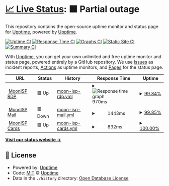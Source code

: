 # [📈 Live Status](https://upptime.github.io/upptime): <!--live status--> **🟧 Partial outage**

This repository contains the open-source uptime monitor and status page for [Upptime](https://upptime.js.org), powered by [Upptime](https://github.com/upptime/upptime).

[![Uptime CI](https://github.com/upptime/upptime/workflows/Uptime%20CI/badge.svg)](https://github.com/upptime/upptime/actions?query=workflow%3A%22Uptime+CI%22)
[![Response Time CI](https://github.com/upptime/upptime/workflows/Response%20Time%20CI/badge.svg)](https://github.com/upptime/upptime/actions?query=workflow%3A%22Response+Time+CI%22)
[![Graphs CI](https://github.com/upptime/upptime/workflows/Graphs%20CI/badge.svg)](https://github.com/upptime/upptime/actions?query=workflow%3A%22Graphs+CI%22)
[![Static Site CI](https://github.com/upptime/upptime/workflows/Static%20Site%20CI/badge.svg)](https://github.com/upptime/upptime/actions?query=workflow%3A%22Static+Site+CI%22)
[![Summary CI](https://github.com/upptime/upptime/workflows/Summary%20CI/badge.svg)](https://github.com/upptime/upptime/actions?query=workflow%3A%22Summary+CI%22)

With [Upptime](https://upptime.js.org), you can get your own unlimited and free uptime monitor and status page, powered entirely by a GitHub repository. We use [Issues](https://github.com/upptime/upptime/issues) as incident reports, [Actions](https://github.com/upptime/upptime/actions) as uptime monitors, and [Pages](https://upptime.github.io/upptime) for the status page.

<!--start: status pages-->
<!-- This summary is generated by Upptime (https://github.com/upptime/upptime) -->
<!-- Do not edit this manually, your changes will be overwritten -->
<!-- prettier-ignore -->
| URL | Status | History | Response Time | Uptime |
| --- | ------ | ------- | ------------- | ------ |
| <img alt="" src="https://favicons.githubusercontent.com/rdp.moonisp.dk" height="13"> [MoonISP RDP](https://rdp.moonisp.dk) | 🟩 Up | [moon-isp-rdp.yml](https://github.com/Mushishi/uptime/commits/HEAD/history/moon-isp-rdp.yml) | <details><summary><img alt="Response time graph" src="./graphs/moon-isp-rdp/response-time-week.png" height="20"> 970ms</summary><br><a href="https://git.moonisp.dk/history/moon-isp-rdp"><img alt="Response time 1169" src="https://img.shields.io/endpoint?url=https%3A%2F%2Fraw.githubusercontent.com%2FMushishi%2Fuptime%2FHEAD%2Fapi%2Fmoon-isp-rdp%2Fresponse-time.json"></a><br><a href="https://git.moonisp.dk/history/moon-isp-rdp"><img alt="24-hour response time 1365" src="https://img.shields.io/endpoint?url=https%3A%2F%2Fraw.githubusercontent.com%2FMushishi%2Fuptime%2FHEAD%2Fapi%2Fmoon-isp-rdp%2Fresponse-time-day.json"></a><br><a href="https://git.moonisp.dk/history/moon-isp-rdp"><img alt="7-day response time 970" src="https://img.shields.io/endpoint?url=https%3A%2F%2Fraw.githubusercontent.com%2FMushishi%2Fuptime%2FHEAD%2Fapi%2Fmoon-isp-rdp%2Fresponse-time-week.json"></a><br><a href="https://git.moonisp.dk/history/moon-isp-rdp"><img alt="30-day response time 958" src="https://img.shields.io/endpoint?url=https%3A%2F%2Fraw.githubusercontent.com%2FMushishi%2Fuptime%2FHEAD%2Fapi%2Fmoon-isp-rdp%2Fresponse-time-month.json"></a><br><a href="https://git.moonisp.dk/history/moon-isp-rdp"><img alt="1-year response time 1169" src="https://img.shields.io/endpoint?url=https%3A%2F%2Fraw.githubusercontent.com%2FMushishi%2Fuptime%2FHEAD%2Fapi%2Fmoon-isp-rdp%2Fresponse-time-year.json"></a></details> | <details><summary><a href="https://git.moonisp.dk/history/moon-isp-rdp">99.84%</a></summary><a href="https://git.moonisp.dk/history/moon-isp-rdp"><img alt="All-time uptime 96.32%" src="https://img.shields.io/endpoint?url=https%3A%2F%2Fraw.githubusercontent.com%2FMushishi%2Fuptime%2FHEAD%2Fapi%2Fmoon-isp-rdp%2Fuptime.json"></a><br><a href="https://git.moonisp.dk/history/moon-isp-rdp"><img alt="24-hour uptime 100.00%" src="https://img.shields.io/endpoint?url=https%3A%2F%2Fraw.githubusercontent.com%2FMushishi%2Fuptime%2FHEAD%2Fapi%2Fmoon-isp-rdp%2Fuptime-day.json"></a><br><a href="https://git.moonisp.dk/history/moon-isp-rdp"><img alt="7-day uptime 99.84%" src="https://img.shields.io/endpoint?url=https%3A%2F%2Fraw.githubusercontent.com%2FMushishi%2Fuptime%2FHEAD%2Fapi%2Fmoon-isp-rdp%2Fuptime-week.json"></a><br><a href="https://git.moonisp.dk/history/moon-isp-rdp"><img alt="30-day uptime 99.50%" src="https://img.shields.io/endpoint?url=https%3A%2F%2Fraw.githubusercontent.com%2FMushishi%2Fuptime%2FHEAD%2Fapi%2Fmoon-isp-rdp%2Fuptime-month.json"></a><br><a href="https://git.moonisp.dk/history/moon-isp-rdp"><img alt="1-year uptime 96.32%" src="https://img.shields.io/endpoint?url=https%3A%2F%2Fraw.githubusercontent.com%2FMushishi%2Fuptime%2FHEAD%2Fapi%2Fmoon-isp-rdp%2Fuptime-year.json"></a></details>
| <img alt="" src="https://favicons.githubusercontent.com/mail.moonisp.dk" height="13"> [MoonISP Mail](https://mail.moonisp.dk) | 🟥 Down | [moon-isp-mail.yml](https://github.com/Mushishi/uptime/commits/HEAD/history/moon-isp-mail.yml) | <details><summary><img alt="Response time graph" src="./graphs/moon-isp-mail/response-time-week.png" height="20"> 1443ms</summary><br><a href="https://git.moonisp.dk/history/moon-isp-mail"><img alt="Response time 1258" src="https://img.shields.io/endpoint?url=https%3A%2F%2Fraw.githubusercontent.com%2FMushishi%2Fuptime%2FHEAD%2Fapi%2Fmoon-isp-mail%2Fresponse-time.json"></a><br><a href="https://git.moonisp.dk/history/moon-isp-mail"><img alt="24-hour response time 1700" src="https://img.shields.io/endpoint?url=https%3A%2F%2Fraw.githubusercontent.com%2FMushishi%2Fuptime%2FHEAD%2Fapi%2Fmoon-isp-mail%2Fresponse-time-day.json"></a><br><a href="https://git.moonisp.dk/history/moon-isp-mail"><img alt="7-day response time 1443" src="https://img.shields.io/endpoint?url=https%3A%2F%2Fraw.githubusercontent.com%2FMushishi%2Fuptime%2FHEAD%2Fapi%2Fmoon-isp-mail%2Fresponse-time-week.json"></a><br><a href="https://git.moonisp.dk/history/moon-isp-mail"><img alt="30-day response time 2223" src="https://img.shields.io/endpoint?url=https%3A%2F%2Fraw.githubusercontent.com%2FMushishi%2Fuptime%2FHEAD%2Fapi%2Fmoon-isp-mail%2Fresponse-time-month.json"></a><br><a href="https://git.moonisp.dk/history/moon-isp-mail"><img alt="1-year response time 1258" src="https://img.shields.io/endpoint?url=https%3A%2F%2Fraw.githubusercontent.com%2FMushishi%2Fuptime%2FHEAD%2Fapi%2Fmoon-isp-mail%2Fresponse-time-year.json"></a></details> | <details><summary><a href="https://git.moonisp.dk/history/moon-isp-mail">99.85%</a></summary><a href="https://git.moonisp.dk/history/moon-isp-mail"><img alt="All-time uptime 78.63%" src="https://img.shields.io/endpoint?url=https%3A%2F%2Fraw.githubusercontent.com%2FMushishi%2Fuptime%2FHEAD%2Fapi%2Fmoon-isp-mail%2Fuptime.json"></a><br><a href="https://git.moonisp.dk/history/moon-isp-mail"><img alt="24-hour uptime 99.99%" src="https://img.shields.io/endpoint?url=https%3A%2F%2Fraw.githubusercontent.com%2FMushishi%2Fuptime%2FHEAD%2Fapi%2Fmoon-isp-mail%2Fuptime-day.json"></a><br><a href="https://git.moonisp.dk/history/moon-isp-mail"><img alt="7-day uptime 99.85%" src="https://img.shields.io/endpoint?url=https%3A%2F%2Fraw.githubusercontent.com%2FMushishi%2Fuptime%2FHEAD%2Fapi%2Fmoon-isp-mail%2Fuptime-week.json"></a><br><a href="https://git.moonisp.dk/history/moon-isp-mail"><img alt="30-day uptime 99.01%" src="https://img.shields.io/endpoint?url=https%3A%2F%2Fraw.githubusercontent.com%2FMushishi%2Fuptime%2FHEAD%2Fapi%2Fmoon-isp-mail%2Fuptime-month.json"></a><br><a href="https://git.moonisp.dk/history/moon-isp-mail"><img alt="1-year uptime 78.63%" src="https://img.shields.io/endpoint?url=https%3A%2F%2Fraw.githubusercontent.com%2FMushishi%2Fuptime%2FHEAD%2Fapi%2Fmoon-isp-mail%2Fuptime-year.json"></a></details>
| <img alt="" src="https://favicons.githubusercontent.com/cards.moonisp.dk" height="13"> [MoonISP Cards](https://cards.moonisp.dk) | 🟩 Up | [moon-isp-cards.yml](https://github.com/Mushishi/uptime/commits/HEAD/history/moon-isp-cards.yml) | <details><summary><img alt="Response time graph" src="./graphs/moon-isp-cards/response-time-week.png" height="20"> 832ms</summary><br><a href="https://git.moonisp.dk/history/moon-isp-cards"><img alt="Response time 1103" src="https://img.shields.io/endpoint?url=https%3A%2F%2Fraw.githubusercontent.com%2FMushishi%2Fuptime%2FHEAD%2Fapi%2Fmoon-isp-cards%2Fresponse-time.json"></a><br><a href="https://git.moonisp.dk/history/moon-isp-cards"><img alt="24-hour response time 1135" src="https://img.shields.io/endpoint?url=https%3A%2F%2Fraw.githubusercontent.com%2FMushishi%2Fuptime%2FHEAD%2Fapi%2Fmoon-isp-cards%2Fresponse-time-day.json"></a><br><a href="https://git.moonisp.dk/history/moon-isp-cards"><img alt="7-day response time 832" src="https://img.shields.io/endpoint?url=https%3A%2F%2Fraw.githubusercontent.com%2FMushishi%2Fuptime%2FHEAD%2Fapi%2Fmoon-isp-cards%2Fresponse-time-week.json"></a><br><a href="https://git.moonisp.dk/history/moon-isp-cards"><img alt="30-day response time 840" src="https://img.shields.io/endpoint?url=https%3A%2F%2Fraw.githubusercontent.com%2FMushishi%2Fuptime%2FHEAD%2Fapi%2Fmoon-isp-cards%2Fresponse-time-month.json"></a><br><a href="https://git.moonisp.dk/history/moon-isp-cards"><img alt="1-year response time 1103" src="https://img.shields.io/endpoint?url=https%3A%2F%2Fraw.githubusercontent.com%2FMushishi%2Fuptime%2FHEAD%2Fapi%2Fmoon-isp-cards%2Fresponse-time-year.json"></a></details> | <details><summary><a href="https://git.moonisp.dk/history/moon-isp-cards">100.00%</a></summary><a href="https://git.moonisp.dk/history/moon-isp-cards"><img alt="All-time uptime 97.18%" src="https://img.shields.io/endpoint?url=https%3A%2F%2Fraw.githubusercontent.com%2FMushishi%2Fuptime%2FHEAD%2Fapi%2Fmoon-isp-cards%2Fuptime.json"></a><br><a href="https://git.moonisp.dk/history/moon-isp-cards"><img alt="24-hour uptime 100.00%" src="https://img.shields.io/endpoint?url=https%3A%2F%2Fraw.githubusercontent.com%2FMushishi%2Fuptime%2FHEAD%2Fapi%2Fmoon-isp-cards%2Fuptime-day.json"></a><br><a href="https://git.moonisp.dk/history/moon-isp-cards"><img alt="7-day uptime 100.00%" src="https://img.shields.io/endpoint?url=https%3A%2F%2Fraw.githubusercontent.com%2FMushishi%2Fuptime%2FHEAD%2Fapi%2Fmoon-isp-cards%2Fuptime-week.json"></a><br><a href="https://git.moonisp.dk/history/moon-isp-cards"><img alt="30-day uptime 99.54%" src="https://img.shields.io/endpoint?url=https%3A%2F%2Fraw.githubusercontent.com%2FMushishi%2Fuptime%2FHEAD%2Fapi%2Fmoon-isp-cards%2Fuptime-month.json"></a><br><a href="https://git.moonisp.dk/history/moon-isp-cards"><img alt="1-year uptime 97.18%" src="https://img.shields.io/endpoint?url=https%3A%2F%2Fraw.githubusercontent.com%2FMushishi%2Fuptime%2FHEAD%2Fapi%2Fmoon-isp-cards%2Fuptime-year.json"></a></details>

<!--end: status pages-->

[**Visit our status website →**](https://upptime.github.io/upptime)

## 📄 License

- Powered by: [Upptime](https://github.com/upptime/upptime)
- Code: [MIT](./LICENSE) © [Upptime](https://upptime.js.org)
- Data in the `./history` directory: [Open Database License](https://opendatacommons.org/licenses/odbl/1-0/)
